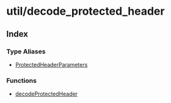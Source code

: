 # util/decode\_protected\_header

## Index

### Type Aliases

- [ProtectedHeaderParameters](type-aliases/ProtectedHeaderParameters.md)

### Functions

- [decodeProtectedHeader](functions/decodeProtectedHeader.md)
